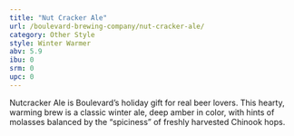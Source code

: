 ```yaml
---
title: "Nut Cracker Ale"
url: /boulevard-brewing-company/nut-cracker-ale/
category: Other Style
style: Winter Warmer
abv: 5.9
ibu: 0
srm: 0
upc: 0
---
```

Nutcracker Ale is Boulevard’s holiday gift for real beer lovers. This hearty, warming brew is a classic winter ale, deep amber in color, with hints of molasses balanced by the “spiciness” of freshly harvested Chinook hops.
